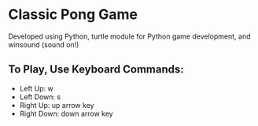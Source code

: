 # Classic Pong Game
Developed using Python, turtle module for Python game development, and winsound (sound on!)

## To Play, Use Keyboard Commands:
* Left Up:   w
* Left Down:   s
* Right Up:   up arrow key
* Right Down:   down arrow key
